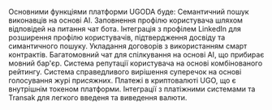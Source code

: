 Основними функціями платформи UGODA буде:
Семантичний пошук виконавців на основі AI.
Заповнення профілю користувача шляхом відповідей на питання чат бота.
Інтеграція з профілем LinkedIn для розширення профілю користувачів, підтвердження досвіду та симантичного пошуку.
Укладання договорів з використанням смарт контрактів.
Багатомовний чат для спілкування на основі AI, що прибирає мовний бар'єр.
Система репутації користувача на основі комбінованого рейтингу.
Система справедливого вирішення суперечок на основі голосування журі присяжних.
Платежі в криптовалюті UGO, що є внутрішнім токеном платформи.
Інтеграції з платіжними системами та Transak для легкого введеня та виведення валюти.
